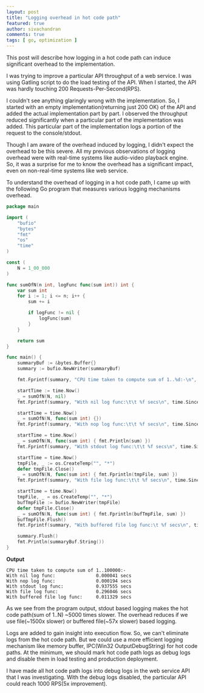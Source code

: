 ```yaml
---
layout: post
title: "Logging overhead in hot code path"
featured: true
author: sivachandran
comments: true
tags: [ go, optimization ]
---
```


This post will describe how logging in a hot code path can induce significant overhead to the implementation.

I was trying to improve a particular API throughput of a web service. I was using Gatling script to do the load testing of the API. When I started, the API was hardly touching 200 Requests-Per-Second(RPS). 

I couldn't see anything glaringly wrong with the implementation. So, I started with an empty implementation(returning just 200 OK) of the API and added the actual implementation part by part. I observed the throughput reduced significantly when a particular part of the implementation was added. This particular part of the implementation logs a portion of the request to the console/stdout.

Though I am aware of the overhead induced by logging, I didn't expect the overhead to be this severe. All my previous observations of logging overhead were with real-time systems like audio-video playback engine. So, it was a surprise for me to know the overhead has a significant impact, even on non-real-time systems like web service.

To understand the overhead of logging in a hot code path, I came up with the following Go program that measures various logging mechanisms overhead.

```go
package main

import (
	"bufio"
	"bytes"
	"fmt"
	"os"
	"time"
)

const (
	N = 1_00_000
)

func sumOfN(n int, logFunc func(sum int)) int {
	var sum int
	for i := 1; i <= n; i++ {
		sum += i

		if logFunc != nil {
			logFunc(sum)
		}
	}

	return sum
}

func main() {
	summaryBuf := &bytes.Buffer{}
	summary := bufio.NewWriter(summaryBuf)

	fmt.Fprintf(summary, "CPU time taken to compute sum of 1..%d:-\n", N)

	startTime := time.Now()
	_ = sumOfN(N, nil)
	fmt.Fprintf(summary, "With nil log func:\t\t %f secs\n", time.Since(startTime).Seconds())

	startTime = time.Now()
	_ = sumOfN(N, func(sum int) {})
	fmt.Fprintf(summary, "With nop log func:\t\t %f secs\n", time.Since(startTime).Seconds())

	startTime = time.Now()
	_ = sumOfN(N, func(sum int) { fmt.Println(sum) })
	fmt.Fprintf(summary, "With stdout log func:\t\t %f secs\n", time.Since(startTime).Seconds())

	startTime = time.Now()
	tmpFile, _ := os.CreateTemp("", "*")
	defer tmpFile.Close()
	_ = sumOfN(N, func(sum int) { fmt.Fprintln(tmpFile, sum) })
	fmt.Fprintf(summary, "With file log func:\t\t %f secs\n", time.Since(startTime).Seconds())

	startTime = time.Now()
	tmpFile, _ = os.CreateTemp("", "*")
	bufTmpFile := bufio.NewWriter(tmpFile)
	defer tmpFile.Close()
	_ = sumOfN(N, func(sum int) { fmt.Fprintln(bufTmpFile, sum) })
	bufTmpFile.Flush()
	fmt.Fprintf(summary, "With buffered file log func:\t %f secs\n", time.Since(startTime).Seconds())

	summary.Flush()
	fmt.Println(summaryBuf.String())
}
```

**Output**
```
CPU time taken to compute sum of 1..100000:-
With nil log func:               0.000041 secs
With nop log func:               0.000194 secs
With stdout log func:            0.937555 secs
With file log func:              0.296046 secs
With buffered file log func:     0.011329 secs
```

As we see from the program output, stdout based logging makes the hot code path(sum of 1..N) ~5000 times slower. The overhead reduces if we use file(~1500x slower) or buffered file(~57x slower) based logging.

Logs are added to gain insight into execution flow. So, we can't eliminate logs from the hot code path. But we could use a more efficient logging mechanism like memory buffer, IPC(Win32 OutputDebugString) for hot code paths. At the minimum, we should mark hot code path logs as debug logs and disable them in load testing and production deployment.

I have made all hot code path logs into debug logs in the web service API that I was investigating. With the debug logs disabled, the particular API could reach 1000 RPS(5x improvement).
